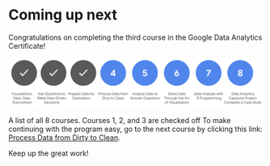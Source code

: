# Coming up next

Congratulations on completing the third course in the Google Data Analytics Certificate!

![x](./resources/img-1.png)

A list of all 8 courses. Courses 1, 2, and 3 are checked off
To make continuing with the program easy, go to the next course by clicking this link: [Process Data from Dirty to Clean](https://www.coursera.org/learn/process-data/home/welcome).

Keep up the great work!
